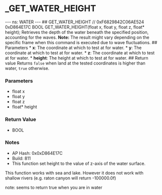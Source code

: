 # _GET_WATER_HEIGHT

--- ns: WATER --- ## GET_WATER_HEIGHT  // 0xF6829842C06AE524 0xD864E17C BOOL GET_WATER_HEIGHT(float x, float y, float z, float* height);  Retrieves the depth of the water beneath the specified position, accounting for the waves.  **Note:** The result might vary depending on the specific frame when this command is executed due to wave fluctuations.  ## Parameters * **x**: The coordinate at which to test at for water. * **y**: The coordinate at which to test at for water. * **z**: The coordinate at which to test at for water. * **height**: The height at which to test at for water.  ## Return value Returns `false` when land at the tested coordinates is higher than water, `true` otherwise.

### Parameters
* float x
* float y
* float z
* float* height

### Return Value
* BOOL

### Notes
* AP Hash: 0x0xD864E17C
* Build: 811
* This function set height to the value of z-axis of the water surface.

This function works with sea and lake. However it does not work with shallow rivers (e.g. raton canyon will return -100000.0f)

note: seems to return true when you are in water

